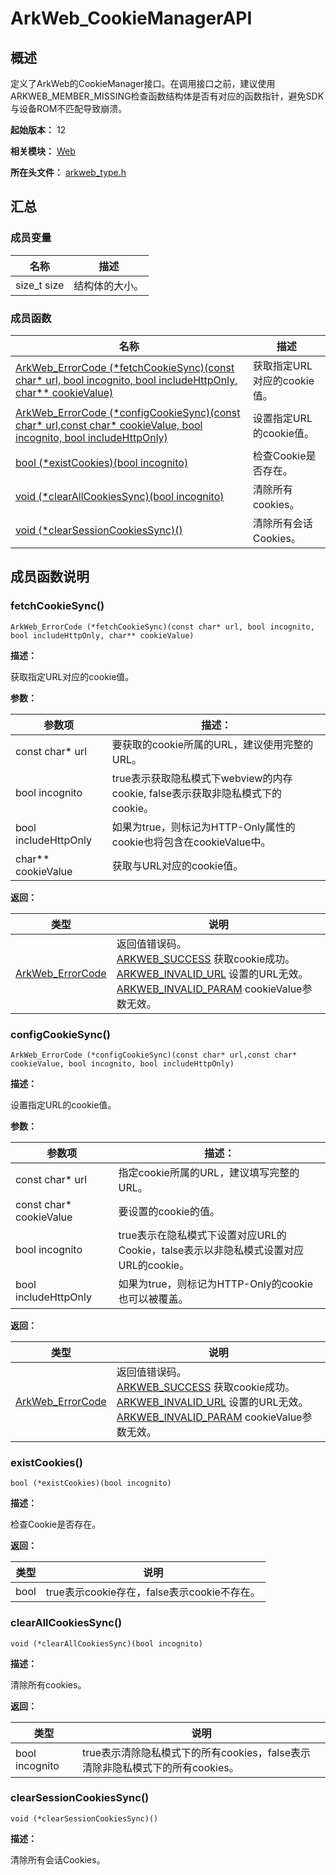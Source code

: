 # ArkWeb_CookieManagerAPI
<!--Kit: ArkWeb-->
<!--Subsystem: Web-->
<!--Owner: @aohui-->
<!--SE: @yaomingliu-->
<!--TSE: @ghiker-->

## 概述

定义了ArkWeb的CookieManager接口。在调用接口之前，建议使用ARKWEB_MEMBER_MISSING检查函数结构体是否有对应的函数指针，避免SDK与设备ROM不匹配导致崩溃。

**起始版本：** 12

**相关模块：** [Web](capi-web.md)

**所在头文件：** [arkweb_type.h](capi-arkweb-type-h.md)

## 汇总

### 成员变量

| 名称 | 描述 |
| -- | -- |
| size_t size | 结构体的大小。 |


### 成员函数

| 名称                                                                                                                                        | 描述                |
|-------------------------------------------------------------------------------------------------------------------------------------------|--------------------|
| [ArkWeb_ErrorCode (\*fetchCookieSync)(const char* url, bool incognito, bool includeHttpOnly, char** cookieValue)](#fetchcookiesync)       | 获取指定URL对应的cookie值。 |
| [ArkWeb_ErrorCode (\*configCookieSync)(const char* url,const char* cookieValue, bool incognito, bool includeHttpOnly)](#configcookiesync) | 设置指定URL的cookie值。   |
| [bool (\*existCookies)(bool incognito)](#existcookies)                                                                                    | 检查Cookie是否存在。      |
| [void (\*clearAllCookiesSync)(bool incognito)](#clearallcookiessync)                                                                      | 清除所有cookies。       |
| [void (*clearSessionCookiesSync)()](#clearsessioncookiessync)                                                                             | 清除所有会话Cookies。                   |

## 成员函数说明

### fetchCookieSync()

```
ArkWeb_ErrorCode (*fetchCookieSync)(const char* url, bool incognito, bool includeHttpOnly, char** cookieValue)
```

**描述：**

获取指定URL对应的cookie值。

**参数：**

| 参数项 | 描述： |
| -- | -- |
| const char* url | 要获取的cookie所属的URL，建议使用完整的URL。 |
|  bool incognito | true表示获取隐私模式下webview的内存cookie, false表示获取非隐私模式下的cookie。 |
|  bool includeHttpOnly | 如果为true，则标记为HTTP-Only属性的cookie也将包含在cookieValue中。 |
|  char** cookieValue |  获取与URL对应的cookie值。 |

**返回：**

| 类型                                                               | 说明                                                                                                                         |
|------------------------------------------------------------------|----------------------------------------------------------------------------------------------------------------------------|
| [ArkWeb_ErrorCode](capi-arkweb-error-code-h.md#arkweb_errorcode) | 返回值错误码。<br>[ARKWEB_SUCCESS](capi-arkweb-error-code-h.md#arkweb_errorcode) 获取cookie成功。<br>[ARKWEB_INVALID_URL](capi-arkweb-error-code-h.md#arkweb_errorcode) 设置的URL无效。<br>[ARKWEB_INVALID_PARAM](capi-arkweb-error-code-h.md#arkweb_errorcode) cookieValue参数无效。 |

### configCookieSync()

```
ArkWeb_ErrorCode (*configCookieSync)(const char* url,const char* cookieValue, bool incognito, bool includeHttpOnly)
```

**描述：**

设置指定URL的cookie值。

**参数：**

| 参数项 | 描述： |
| -- | -- |
| const char* url | 指定cookie所属的URL，建议填写完整的URL。 |
| const char* cookieValue | 要设置的cookie的值。 |
|  bool incognito | true表示在隐私模式下设置对应URL的Cookie，talse表示以非隐私模式设置对应URL的cookie。 |
|  bool includeHttpOnly | 如果为true，则标记为HTTP-Only的cookie也可以被覆盖。 |

**返回：**

| 类型                                                               | 说明                                                                                                                         |
|------------------------------------------------------------------|----------------------------------------------------------------------------------------------------------------------------|
| [ArkWeb_ErrorCode](capi-arkweb-error-code-h.md#arkweb_errorcode) | 返回值错误码。<br>[ARKWEB_SUCCESS](capi-arkweb-error-code-h.md#arkweb_errorcode) 获取cookie成功。<br>[ARKWEB_INVALID_URL](capi-arkweb-error-code-h.md#arkweb_errorcode) 设置的URL无效。<br>[ARKWEB_INVALID_PARAM](capi-arkweb-error-code-h.md#arkweb_errorcode) cookieValue参数无效。 |

### existCookies()

```
bool (*existCookies)(bool incognito)
```

**描述：**

检查Cookie是否存在。

**返回：**

| 类型 | 说明 |
|----|----|
| bool   | true表示cookie存在，false表示cookie不存在。   |

### clearAllCookiesSync()

```
void (*clearAllCookiesSync)(bool incognito)
```

**描述：**

清除所有cookies。

**返回：**

| 类型 | 说明 |
|----|----|
| bool incognito   | true表示清除隐私模式下的所有cookies，false表示清除非隐私模式下的所有cookies。   |


### clearSessionCookiesSync()

```
void (*clearSessionCookiesSync)()
```

**描述：**

清除所有会话Cookies。
